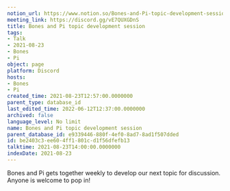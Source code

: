 ```yaml
---
notion_url: https://www.notion.so/Bones-and-Pi-topic-development-session-be2403c3ee604ff1801cd1f56dfefb13
meeting_link: https://discord.gg/vE7QUXGDnS
title: Bones and Pi topic development session
tags:
- Talk
- 2021-08-23
- Bones
- Pi
object: page
platform: Discord
hosts:
- Bones
- Pi
created_time: 2021-08-23T12:57:00.0000000
parent_type: database_id
last_edited_time: 2022-06-12T12:37:00.0000000
archived: false
language_level: No limit
name: Bones and Pi topic development session
parent_database_id: e9339446-880f-4ef0-8ad7-8ad1f507dded
id: be2403c3-ee60-4ff1-801c-d1f56dfefb13
talktime: 2021-08-23T14:00:00.0000000
indexDate: 2021-08-23
---
```


Bones and Pi gets together weekly to develop our next topic for discussion.
Anyone is welcome to pop in!










